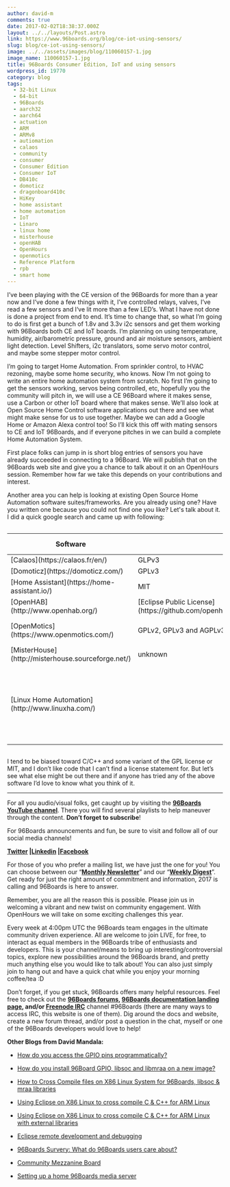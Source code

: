 ```yaml
---
author: david-m
comments: true
date: 2017-02-02T18:38:37.000Z
layout: ../../layouts/Post.astro
link: https://www.96boards.org/blog/ce-iot-using-sensors/
slug: blog/ce-iot-using-sensors/
image: ../../assets/images/blog/110060157-1.jpg
image_name: 110060157-1.jpg
title: 96Boards Consumer Edition, IoT and using sensors
wordpress_id: 19770
category: blog
tags:
  - 32-bit Linux
  - 64-bit
  - 96Boards
  - aarch32
  - aarch64
  - actuation
  - ARM
  - ARMv8
  - autiomation
  - calaos
  - community
  - consumer
  - Consumer Edition
  - Consumer IoT
  - DB410c
  - domoticz
  - dragonboard410c
  - HiKey
  - home assistant
  - home automation
  - IoT
  - Linaro
  - linux home
  - misterhouse
  - openHAB
  - OpenHours
  - openmotics
  - Reference Platform
  - rpb
  - smart home
---
```


I’ve been playing with the CE version of the 96Boards for more than a year now and I’ve done a few things with it, I’ve controlled relays, valves, I’ve read a few sensors and I‘ve lit more than a few LED’s. What I have not done is done a project from end to end. It’s time to change that, so what I’m going to do is first get a bunch of 1.8v and 3.3v i2c sensors and get them working with 96Boards both CE and IoT boards. I’m planning on using temperature, humidity, air/barometric pressure, ground and air moisture sensors, ambient light detection. Level Shifters, i2c translators, some servo motor control, and maybe some stepper motor control.

I’m going to target Home Automation. From sprinkler control, to HVAC rezoning, maybe some home security, who knows. Now I’m not going to write an entire home automation system from scratch. No first I’m going to get the sensors working, servos being controlled, etc, hopefully you the community will pitch in, we will use a CE 96Board where it makes sense, use a Carbon or other IoT board where that makes sense. We’ll also look at Open Source Home Control software applications out there and see what might make sense for us to use together. Maybe we can add a Google Home or Amazon Alexa control too! So I’ll kick this off with mating sensors to CE and IoT 96Boards, and if everyone pitches in we can build a complete Home Automation System.

First place folks can jump in is short blog entries of sensors you have already succeeded in connecting to a 96Board. We will publish that on the 96Boards web site and give you a chance to talk about it on an OpenHours session. Remember how far we take this depends on your contributions and interest.

Another area you can help is looking at existing Open Source Home Automation software suites/frameworks. Are you already using one? Have you written one because you could not find one you like? Let's talk about it. I did a quick google search and came up with following:

<div style="overflow-x:auto;">
<table class="table-responsive">
<thead>
<tr>

<th>Software
</th>

<th>License
</th>

<th>Source Code Type
</th>
</tr>
</thead>
<tbody>
<tr>

<td markdown="1">[Calaos](https://calaos.fr/en/)
</td>

<td >GLPv3
</td>

<td >C++
</td>
</tr>
<tr >

<td markdown="1">[Domoticz](https://domoticz.com/)
</td>

<td >GPLv3
</td>

<td >C++
</td>
</tr>
<tr >

<td markdown="1">
[Home Assistant](https://home-assistant.io/)
</td>

<td >MIT
</td>

<td >Python 3
</td>
</tr>
<tr >

<td markdown="1">
[OpenHAB](http://www.openhab.org/)
</td>

<td markdown="1">
[Eclipse Public License](https://github.com/openhab/openhab/blob/master/LICENSE.TXT)
</td>

<td >Java
</td>
</tr>
<tr >

<td markdown="1">
[OpenMotics](https://www.openmotics.com/)
</td>

<td >GPLv2, GPLv3 and AGPLv3
</td>

<td >Python, PHP and JavaScript
</td>
</tr>
<tr >

<td markdown="1">
[MisterHouse](http://misterhouse.sourceforge.net/)
</td>

<td >unknown
</td>

<td >Perl
</td>
</tr>
<tr >

<td markdown="1">
[Linux Home Automation](http://www.linuxha.com/)
</td>

<td >
</td>

<td >Seems to rely in MisterHouse as it’s core, but has lots of links and interesting info at this site.
</td>
</tr>
</tbody>
</table>
</div>

I tend to be biased toward C/C++ and some variant of the GPL license or MIT, and I don’t like code that I can’t find a license statement for. But let’s see what else might be out there and if anyone has tried any of the above software I’d love to know what you think of it.

---

For all you audio/visual folks, get caught up by visiting the **[96Boards YouTube channel](https://www.youtube.com/c/96boards?sub_confirmation=1)**. There you will find several playlists to help maneuver through the content. **Don’t forget to subscribe**!

For 96Boards announcements and fun, be sure to visit and follow all of our social media channels!

**[Twitter](https://twitter.com/96Boards) &#124;[Linkedin](https://www.linkedin.com/company/6637095?trk=tyah&trkInfo=clickedVertical%3Ashowcase%2CclickedEntityId%3A6637095%2Cidx%3A1-1-1%2CtarId%3A1483603913878%2Ctas%3A96boards) &#124;[Facebook](https://www.facebook.com/96Boards/)**

For those of you who prefer a mailing list, we have just the one for you! You can choose between our “**[Monthly Newsletter](/digest/)**” and our “**[Weekly Digest](/digest/)**”. Get ready for just the right amount of commitment and information, 2017 is calling and 96Boards is here to answer.

Remember, you are all the reason this is possible. Please join us in welcoming a vibrant and new twist on community engagement. With OpenHours we will take on some exciting challenges this year.

Every week at 4:00pm UTC the 96Boards team engages in the ultimate community driven experience. All are welcome to join LIVE, for free, to interact as equal members in the 96Boards tribe of enthusiasts and developers. This is your channel/means to bring up interesting/controversial topics, explore new possibilities around the 96Boards brand, and pretty much anything else you would like to talk about! You can also just simply join to hang out and have a quick chat while you enjoy your morning coffee/tea :D

Don’t forget, if you get stuck, 96Boards offers many helpful resources. Feel free to check out the **[96Boards forums](https://discuss.96boards.org/), [96Boards documentation landing page](https://github.com/96boards/documentation/), and/or [Freenode IRC](http://webchat.freenode.net/?channels=%2396boards)** channel #96Boards (there are many ways to access IRC, this website is one of them). Dig around the docs and website, create a new forum thread, and/or post a question in the chat, myself or one of the 96Boards developers would love to help!

**Other Blogs from David Mandala:**

- [How do you access the GPIO pins programmatically?](/blog/access-gpio-pins-programmatically/)

- [How do you install 96Board GPIO, libsoc and libmraa on a new image?](/blog/install-96boardgpio-libsoc-libmraa-new-image/)

- [How to Cross Compile files on X86 Linux System for 96Boards, libsoc & mraa libraries](/blog/cross-compile-files-x86-linux-to-96boards/)

- [Using Eclipse on X86 Linux to cross compile C & C++ for ARM Linux](/blog/eclipse-x86-linux-cross-compile-arm-linux/)

- [Using Eclipse on X86 Linux to cross compile C & C++ for ARM Linux with external libraries](/blog/eclipse-x86-linux-cross-compile-arm-linux-external-libraries/)

- [Eclipse remote development and debugging](/blog/eclipse-remote-development-debugging/)

- [96Boards Survery: What do 96Boards users care about?](/blog/96boards-survey-1/)

- [Community Mezzanine Board](/blog/community-mezzanine-board/)

- [Setting up a home 96Boards media server](/blog/96boards-media-server/)
